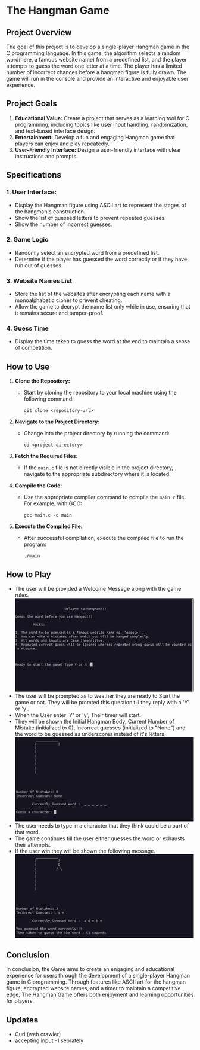 # The Hangman Game

## Project Overview
The goal of this project is to develop a single-player Hangman game in the C programming language. In this game, the algorithm selects a random word(here, a famous website name) from a predefined list, and the player attempts to guess the word one letter at a time. The player has a limited number of incorrect chances before a hangman figure is fully drawn. The game will run in the console and provide an interactive and enjoyable user experience.


## Project Goals

1. **Educational Value:** Create a project that serves as a learning tool for C programming, including topics like user input handling, randomization, and text-based interface design.
2. **Entertainment:** Develop a fun and engaging Hangman game that players can enjoy and play repeatedly.
3. **User-Friendly Interface:** Design a user-friendly interface with clear instructions and prompts.

## Specifications

### 1. User Interface:
<ul>
    <li>Display the Hangman figure using ASCII art to represent the stages of the hangman's construction.</li>
    <li>Show the list of guessed letters to prevent repeated guesses.</li>
    <li>Show the number of incorrect guesses.</li>
</ul>

### 2. Game Logic
<ul>
    <li>Randomly select an encrypted word from a predefined list.</li>
    <li>Determine if the player has guessed the word correctly or if they have run out of guesses.</li>
</ul>

### 3. Website Names List
<ul>
    <li>Store the list of the websites after encrypting each name with a monoalphabetic cipher to prevent cheating.</li>
    <li>Allow the game to decrypt the name list only while in use, ensuring that it remains secure and tamper-proof.</li>
</ul>

### 4. Guess Time
<ul>
    <li>Display the time taken to guess the word at the end to maintain a sense of competition.</li>
</ul>

## How to Use

1. **Clone the Repository:**
   - Start by cloning the repository to your local machine using the following command:
     ```
     git clone <repository-url>
     ```

2. **Navigate to the Project Directory:**
   - Change into the project directory by running the command:
     ```
     cd <project-directory>
     ```

3. **Fetch the Required Files:**
   - If the `main.c` file is not directly visible in the project directory, navigate to the appropriate subdirectory where it is located.

4. **Compile the Code:**
   - Use the appropriate compiler command to compile the `main.c` file. For example, with GCC:
     ```
     gcc main.c -o main
     ```

5. **Execute the Compiled File:**
   - After successful compilation, execute the compiled file to run the program:
     ```
     ./main
     ```

## How to Play
<ul>
    <li> The user will be provided a Welcome Message along with the game rules. <br>
    <img src="assets/README Images/rules.png">
    <li> The user will be prompted as to weather they are ready to Start the game or not. They will be promted this question till they reply with a 'Y' or 'y'.
    <li> When the User enter 'Y' or 'y', Their timer will start.
    <li> They will be shown the Initial Hangman Body, Current Number of Mistake (initialized to 0), Incorrect guesses (initialized to "None") and the word to be guessed as underscores instead of it's letters.
    <img src="assets/README Images/prompt.png">
    <li> The user needs to type in a character that they think could be a part of that word.
    <li>The game continues till the user either guesses the word or exhausts their attempts.
    <li>If the user win they will be shown the following message.
    <img src="assets/README Images/win.png">
</ul>

## Conclusion
In conclusion, the Game aims to create an engaging and educational experience for users through the development of a single-player Hangman game in C programming. Through features like ASCII art for the hangman figure, encrypted website names, and a timer to maintain a competitive edge, The Hangman Game offers both enjoyment and learning opportunities for players.

## Updates
<ul>
    <li> Curl (web crawler)
    <li> accepting input -1 seprately
</ul>
